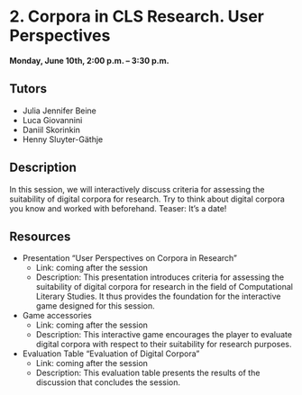 # 2. Corpora in CLS Research. User Perspectives

**Monday, June 10th, 2:00 p.m. – 3:30 p.m.**

## Tutors 
- Julia Jennifer Beine 
- Luca Giovannini 
- Daniil Skorinkin 
- Henny Sluyter-Gäthje

## Description 
In this session, we will interactively discuss criteria for assessing the suitability of digital corpora for research. Try to think about digital corpora you know and worked with beforehand. Teaser: It’s a date!

## Resources
- Presentation “User Perspectives on Corpora in Research” 
	- Link: coming after the session
	- Description: This presentation introduces criteria for assessing the suitability of digital corpora for research in the field of Computational Literary Studies. It thus provides the foundation for the interactive game designed for this session.
- Game accessories 
	- Link: coming after the session
	- Description: This interactive game encourages the player to evaluate digital corpora with respect to their suitability for research purposes.
- Evaluation Table “Evaluation of Digital Corpora”
	- Link: coming after the session
	- Description: This evaluation table presents the results of the discussion that concludes the session.